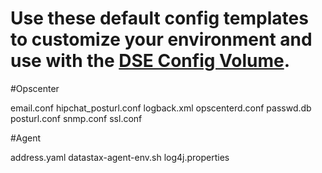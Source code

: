 # Use these default config templates to customize your environment and use with the [DSE Config Volume](https://docs.datastax.com/en/docker/doc/docker/docker60/dockerDSEVolumes.html).  


#Opscenter

email.conf
hipchat_posturl.conf
logback.xml
opscenterd.conf
passwd.db
posturl.conf
snmp.conf
ssl.conf


#Agent

address.yaml
datastax-agent-env.sh
log4j.properties
 
